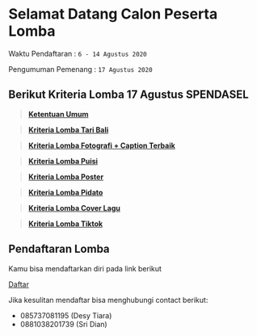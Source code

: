 # Selamat Datang Calon Peserta Lomba

Waktu Pendaftaran : ``` 6 - 14 Agustus 2020 ``` 

Pengumuman Pemenang : ``` 17 Agustus 2020 ```

## Berikut Kriteria Lomba 17 Agustus SPENDASEL

> __[Ketentuan Umum](https://pages.github.com/)__

> __[Kriteria Lomba Tari Bali](https://github.com/arta678/kreterialomba/blob/master/page/Puisi.md)__

> __[Kriteria Lomba Fotografi + Caption Terbaik](https://pages.github.com/)__

> __[Kriteria Lomba Puisi](https://pages.github.com/)__

> __[Kriteria Lomba Poster](https://pages.github.com/)__

> __[Kriteria Lomba Pidato](https://pages.github.com/)__

> __[Kriteria Lomba Cover Lagu](https://pages.github.com/)__

> __[Kriteria Lomba Tiktok](https://pages.github.com/)__

## Pendaftaran Lomba
Kamu bisa mendaftarkan diri pada link berikut

[Daftar](https://docs.google.com/forms/d/e/1FAIpQLSfh283NZedRwUSminXWrxF6KQDwIqjaXlFWWF9Gw7boyNRUhQ/viewform?usp=sf_link)


Jika kesulitan mendaftar bisa menghubungi contact berikut:
- 085737081195 (Desy Tiara)
- 0881038201739 (Sri Dian)
